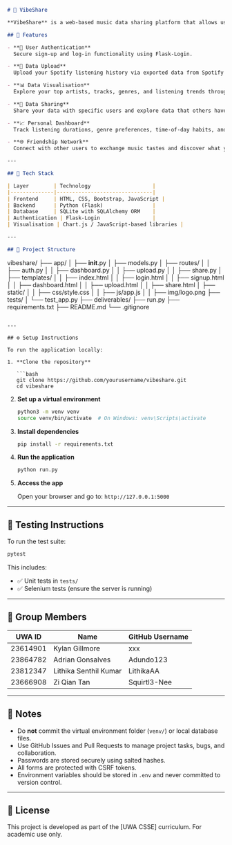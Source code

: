 ```markdown
# 🎵 VibeShare

**VibeShare** is a web-based music data sharing platform that allows users to upload their Spotify listening history, visualise their music preferences, and selectively share insights with friends. Whether you're comparing your favourite tracks or discovering new genres through your social circle, VibeShare helps you explore music in a more connected and engaging way.

## 🚀 Features

- **🔐 User Authentication**  
  Secure sign-up and log-in functionality using Flask-Login.

- **📁 Data Upload**  
  Upload your Spotify listening history via exported data from Spotify or publicly available Kaggle datasets.

- **📊 Data Visualisation**  
  Explore your top artists, tracks, genres, and listening trends through dynamic and interactive charts.

- **🤝 Data Sharing**  
  Share your data with specific users and explore data that others have shared with you.

- **📈 Personal Dashboard**  
  Track listening durations, genre preferences, time-of-day habits, and more in a personalised view.

- **🌐 Friendship Network**  
  Connect with other users to exchange music tastes and discover what your friends are listening to.

---

## 🧱 Tech Stack

| Layer        | Technology                    |
|--------------|-------------------------------|
| Frontend     | HTML, CSS, Bootstrap, JavaScript |
| Backend      | Python (Flask)                |
| Database     | SQLite with SQLAlchemy ORM    |
| Authentication | Flask-Login                 |
| Visualisation | Chart.js / JavaScript-based libraries |

---

## 📂 Project Structure

```
vibeshare/
├── app/
│   ├── __init__.py
│   ├── models.py
│   ├── routes/
│   │   ├── auth.py
│   │   ├── dashboard.py
│   │   ├── upload.py
│   │   ├── share.py
│   ├── templates/
│   │   ├── index.html
│   │   ├── login.html
│   │   ├── signup.html
│   │   ├── dashboard.html
│   │   ├── upload.html
│   │   ├── share.html
│   ├── static/
│   │   ├── css/style.css
│   │   ├── js/app.js
│   │   ├── img/logo.png
├── tests/
│   └── test_app.py
├── deliverables/
├── run.py
├── requirements.txt
├── README.md
└── .gitignore
```

---

## ⚙️ Setup Instructions

To run the application locally:

1. **Clone the repository**

   ```bash
   git clone https://github.com/yourusername/vibeshare.git
   cd vibeshare
   ```

2. **Set up a virtual environment**

   ```bash
   python3 -m venv venv
   source venv/bin/activate  # On Windows: venv\Scripts\activate
   ```

3. **Install dependencies**

   ```bash
   pip install -r requirements.txt
   ```

4. **Run the application**

   ```bash
   python run.py
   ```

5. **Access the app**

   Open your browser and go to: `http://127.0.0.1:5000`

---

## 🧪 Testing Instructions

To run the test suite:

```bash
pytest
```

This includes:

- ✅ Unit tests in `tests/`
- ✅ Selenium tests (ensure the server is running)

---

## 👥 Group Members

| UWA ID   | Name                   | GitHub Username  |
|----------|------------------------|------------------|
| 23614901 | Kylan Gillmore         | xxx       |
| 23864782 | Adrian Gonsalves       | Adundo123        |
| 23812347 | Lithika Senthil Kumar  | LithikaAA        |
| 23666908 | Zi Qian Tan            | Squirtl3-Nee     |

---

## 📌 Notes

- Do **not** commit the virtual environment folder (`venv/`) or local database files.
- Use GitHub Issues and Pull Requests to manage project tasks, bugs, and collaboration.
- Passwords are stored securely using salted hashes.
- All forms are protected with CSRF tokens.
- Environment variables should be stored in `.env` and never committed to version control.

---

## 📜 License

This project is developed as part of the [UWA CSSE] curriculum. For academic use only.

